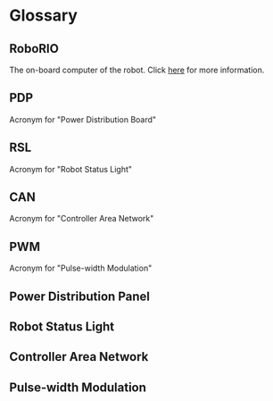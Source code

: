 # Glossary

## RoboRIO

The on-board computer of the robot. Click [here](Book/Chapters/1.1.md) for more information.

## PDP

Acronym for "Power Distribution Board"

## RSL

Acronym for "Robot Status Light"

## CAN

Acronym for "Controller Area Network"

## PWM

Acronym for "Pulse-width Modulation"

## Power Distribution Panel

## Robot Status Light

## Controller Area Network

## Pulse-width Modulation
